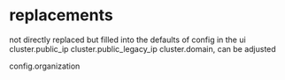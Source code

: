 # replacements

not directly replaced but filled into the defaults of config in the ui
cluster.public_ip
cluster.public_legacy_ip
cluster.domain, can be adjusted

config.organization


